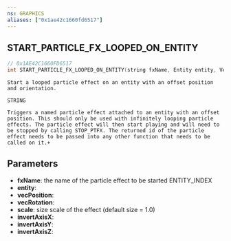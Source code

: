 ```yaml
---
ns: GRAPHICS
aliases: ["0x1ae42c1660fd6517"]
---
```

## START_PARTICLE_FX_LOOPED_ON_ENTITY

```c
// 0x1AE42C1660FD6517
int START_PARTICLE_FX_LOOPED_ON_ENTITY(string fxName, Entity entity, Vector3 vecPosition, Vector3 vecRotation, float scale, bool invertAxisX, bool invertAxisY, bool invertAxisZ);
```

```
Start a looped particle effect on an entity with an offset position and orientation.

STRING

Triggers a named particle effect attached to an entity with an offset position. This should only be used with infinitely looping particle effects. The particle effect will then start playing and will need to be stopped by calling STOP_PTFX. The returned id of the particle effect needs to be passed into any other function that needs to be called on it.+
```

## Parameters
* **fxName**: the name of the particle effect to be started ENTITY_INDEX
* **entity**: 
* **vecPosition**: 
* **vecRotation**: 
* **scale**: size scale of the effect (default size = 1.0)
* **invertAxisX**: 
* **invertAxisY**: 
* **invertAxisZ**: 
